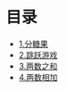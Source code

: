 <!-- TOC -->
# 目录

- [1.分糖果](https://github.com/jhq0113/leetcode/blob/main/distributecandies/main.go)
- [2.跳跃游戏](https://github.com/jhq0113/leetcode/blob/main/canjump/main.go)
- [3.两数之和](https://github.com/jhq0113/leetcode/blob/main/twosum/main.go)
- [4.两数相加](https://github.com/jhq0113/leetcode/blob/main/addtwonumbers/main.go)

<!-- TOC -->